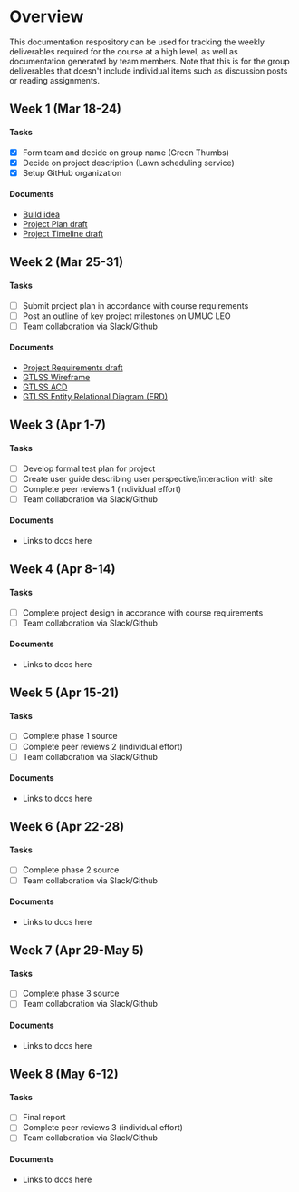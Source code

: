 # Overview
This documentation respository can be used for tracking the weekly deliverables required for the course at a high level, as well as documentation generated by team members.  Note that this is for the group deliverables that doesn't include individual items such as discussion posts or reading assignments.

## Week 1 (Mar 18-24)

#### Tasks

- [x] Form team and decide on group name (Green Thumbs)
- [x] Decide on project description (Lawn scheduling service)
- [x] Setup GitHub organization

#### Documents

- [Build idea](week1/Project_Build_idea_Lawn.docx)
- [Project Plan draft](week1/Projectplan2.docx)
- [Project Timeline draft](week1/Projecttimeline_for_GTLSS.xlsx)

## Week 2 (Mar 25-31)

#### Tasks

- [ ] Submit project plan in accordance with course requirements
- [ ] Post an outline of key project milestones on UMUC LEO
- [ ] Team collaboration via Slack/Github

#### Documents

- [Project Requirements draft](week2/Project%20Requirements.docx)
- [GTLSS Wireframe](week2/GTLSS%20Wireframe.epgz)
- [GTLSS ACD](week2/GTLSS%20ACD.epgz)
- [GTLSS Entity Relational Diagram (ERD)](week2/GTLSS%20Entity%20Relational%20Diagram%20(ERD).docx)

## Week 3 (Apr 1-7)

#### Tasks

- [ ] Develop formal test plan for project
- [ ] Create user guide describing user perspective/interaction with site
- [ ] Complete peer reviews 1 (individual effort)
- [ ] Team collaboration via Slack/Github

#### Documents

- Links to docs here

## Week 4 (Apr 8-14)

#### Tasks

- [ ] Complete project design in accorance with course requirements
- [ ] Team collaboration via Slack/Github

#### Documents

- Links to docs here

## Week 5 (Apr 15-21)

#### Tasks

- [ ] Complete phase 1 source
- [ ] Complete peer reviews 2 (individual effort)
- [ ] Team collaboration via Slack/Github

#### Documents

- Links to docs here

## Week 6 (Apr 22-28)

#### Tasks

- [ ] Complete phase 2 source
- [ ] Team collaboration via Slack/Github

#### Documents

- Links to docs here

## Week 7 (Apr 29-May 5)

#### Tasks

- [ ] Complete phase 3 source
- [ ] Team collaboration via Slack/Github

#### Documents

- Links to docs here

## Week 8 (May 6-12)

#### Tasks

- [ ] Final report
- [ ] Complete peer reviews 3 (individual effort)
- [ ] Team collaboration via Slack/Github

#### Documents

- Links to docs here
